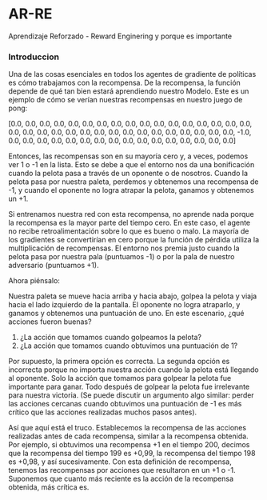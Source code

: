 # AR-RE
Aprendizaje Reforzado - Reward Enginering y porque es importante
### Introduccion ###

Una de las cosas esenciales en todos los agentes de gradiente de políticas es cómo trabajamos con la recompensa. De la recompensa, la función depende de qué tan bien estará aprendiendo nuestro Modelo. Este es un ejemplo de cómo se verían nuestras recompensas en nuestro juego de pong:  

[0.0, 0.0, 0.0, 0.0, 0.0, 0.0, 0.0, 0.0, 0.0, 0.0, 0.0, 0.0, 0.0, 0.0, 0.0, 0.0, 0.0, 0.0, 0.0, 0.0, 0.0, 0.0, 0.0, 0.0, 0.0, 0.0, 0.0, 0.0, 0.0, 0.0, 0.0, 0.0, 0.0, -1.0, 0.0, 0.0, 0.0, 0.0, 0.0, 0.0, 0.0, 0.0, 0.0, 0.0, 0.0, 0.0, 0.0, 0.0, 0.0, 0.0]  

Entonces, las recompensas son en su mayoría cero y, a veces, podemos ver 1 o -1 en la lista. Esto se debe a que el entorno nos da una bonificación cuando la pelota pasa a través de un oponente o de nosotros. Cuando la pelota pasa por nuestra paleta, perdemos y obtenemos una recompensa de -1, y cuando el oponente no logra atrapar la pelota, ganamos y obtenemos un +1.  

Si entrenamos nuestra red con esta recompensa, no aprende nada porque la recompensa es la mayor parte del tiempo cero. En este caso, el agente no recibe retroalimentación sobre lo que es bueno o malo. La mayoría de los gradientes se convertirían en cero porque la función de pérdida utiliza la multiplicación de recompensas. El entorno nos premia justo cuando la pelota pasa por nuestra pala (puntuamos -1) o por la pala de nuestro adversario (puntuamos +1).  

Ahora piénsalo:  

Nuestra paleta se mueve hacia arriba y hacia abajo, golpea la pelota y viaja hacia el lado izquierdo de la pantalla. El oponente no logra atraparlo, y ganamos y obtenemos una puntuación de uno. En este escenario, ¿qué acciones fueron buenas?  

1. ¿La acción que tomamos cuando golpeamos la pelota?
2. ¿La acción que tomamos cuando obtuvimos una puntuación de 1?

Por supuesto, la primera opción es correcta. La segunda opción es incorrecta porque no importa nuestra acción cuando la pelota está llegando al oponente. Solo la acción que tomamos para golpear la pelota fue importante para ganar. Todo después de golpear la pelota fue irrelevante para nuestra victoria. (Se puede discutir un argumento algo similar: perder las acciones cercanas cuando obtuvimos una puntuación de -1 es más crítico que las acciones realizadas muchos pasos antes).  

Así que aquí está el truco. Establecemos la recompensa de las acciones realizadas antes de cada recompensa, similar a la recompensa obtenida. Por ejemplo, si obtuvimos una recompensa +1 en el tiempo 200, decimos que la recompensa del tiempo 199 es +0,99, la recompensa del tiempo 198 es +0,98, y así sucesivamente. Con esta definición de recompensa, tenemos las recompensas por acciones que resultaron en un +1 o -1. Suponemos que cuanto más reciente es la acción de la recompensa obtenida, más crítica es.  
